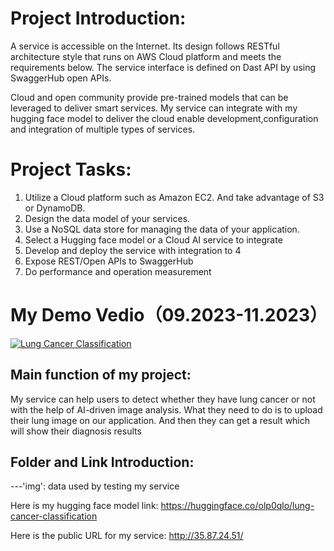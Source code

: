 # Project Introduction: 
A service is accessible on the Internet. Its design follows RESTful architecture style that runs on AWS Cloud platform and meets the requirements below. The service interface is defined on Dast API by using SwaggerHub open APIs.

Cloud and open community provide pre-trained models that can be leveraged to deliver smart services. My service can integrate with my hugging face model to deliver the cloud enable development,configuration and integration of multiple types of services.

# Project Tasks:

1. Utilize a Cloud platform such as Amazon EC2. And take advantage of S3 or DynamoDB.
2. Design the data model of your services.  
3. Use a NoSQL data store for managing the data of your application.  
4. Select a Hugging face model or a Cloud AI service to integrate  
5. Develop and deploy the service with integration to 4
6. Expose REST/Open APIs to SwaggerHub
7. Do performance and operation measurement  
# My Demo Vedio（09.2023-11.2023）
[![Lung Cancer Classification](https://img.youtube.com/vi/3dOk_ofCyZ0/0.jpg)](https://youtu.be/3dOk_ofCyZ0)

## Main function of my project: 
My service can help users to detect whether they have lung cancer or not with the help of AI-driven image analysis. What they need to do is to upload their lung image on our application. And then they can get a result which will show their diagnosis results

## Folder and Link Introduction:   
---'img': data used by testing my service     

Here is my hugging face model link: https://huggingface.co/olp0qlo/lung-cancer-classification  

Here is the public URL for my service: http://35.87.24.51/  
